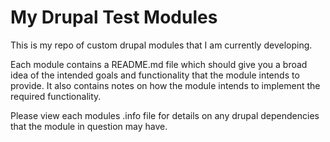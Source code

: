 # My Drupal Test Modules
This is my repo of custom drupal modules that I am currently developing.

Each module contains a README.md file which should give you a broad idea of the intended goals and functionality that the module intends to provide. It also contains notes on how the module intends to implement the required functionality.

Please view each modules .info file for details on any drupal dependencies that the module in question may have.

